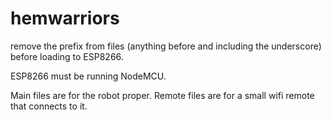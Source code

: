 # hemwarriors
remove the prefix from files (anything before and including the underscore) before loading to ESP8266.

ESP8266 must be running NodeMCU.

Main files are for the robot proper. Remote files are for a small wifi remote that connects to it.
